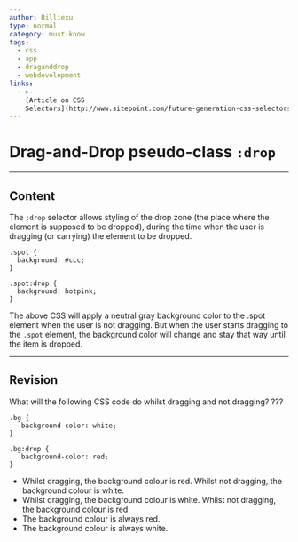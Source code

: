 ```yaml
---
author: Billiexu
type: normal
category: must-know
tags:
  - css
  - app
  - draganddrop
  - webdevelopment
links:
  - >-
    [Article on CSS
    Selectors](http://www.sitepoint.com/future-generation-css-selectors-level-4/){Article}
---
```


# Drag-and-Drop pseudo-class `:drop`


---

## Content

The `:drop` selector allows styling of the drop zone (the place where the element is supposed to be dropped), during the time when the user is dragging (or carrying) the element to be dropped.

```plain-text
.spot {
  background: #ccc;
}

.spot:drop {
  background: hotpink;
}

```

The above CSS will apply a neutral gray background color to the .spot element when the user is not dragging. But when the user starts dragging to the `.spot` element, the background color will change and stay that way until the item is dropped.


---

## Revision

What will the following CSS code do whilst dragging and not dragging? ???

```plain-text
.bg {
   background-color: white;
}

.bg:drop {
   background-color: red;
}
```

- Whilst dragging, the background colour is red. Whilst not dragging, the background colour is white.
- Whilst dragging, the background colour is white. Whilst not dragging, the background colour is red.
- The background colour is always red.
- The background colour is always white.
